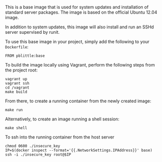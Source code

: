This is a base image that is used for system updates and installation of standard server packages. The image is based on the official Ubuntu 12.04 image.

In addition to system updates, this image will also install and run an SSHd server supervised by runit.

To use this base image in your project, simply add the following to your `Dockerfile`:

    FROM pblittle:base

To build the image locally using Vagrant, perform the following steps from the project root:

    vagrant up
    vagrant ssh
    cd /vagrant
    make build

From there, to create a running container from the newly created image:

    make run

Alternatively, to create an image running a shell session:

    make shell

To ssh into the running container from the host server

    chmod 0600 ./insecure_key
    IP=$(docker inspect --format='{{.NetworkSettings.IPAddress}}' base)
    ssh -i ./insecure_key root@$IP

